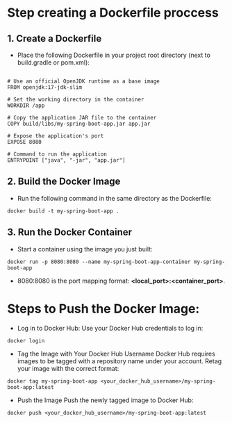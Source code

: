 # Step creating a Dockerfile proccess
## 1. Create a Dockerfile

- Place the following Dockerfile in your project root directory (next to build.gradle or pom.xml):
```agsl

# Use an official OpenJDK runtime as a base image
FROM openjdk:17-jdk-slim

# Set the working directory in the container
WORKDIR /app

# Copy the application JAR file to the container
COPY build/libs/my-spring-boot-app.jar app.jar

# Expose the application's port
EXPOSE 8080

# Command to run the application
ENTRYPOINT ["java", "-jar", "app.jar"]

```


## 2. Build the Docker Image

- Run the following command in the same directory as the Dockerfile:

```agsl
docker build -t my-spring-boot-app .

```

## 3. Run the Docker Container

- Start a container using the image you just built:
```agsl
docker run -p 8080:8080 --name my-spring-boot-app-container my-spring-boot-app

```
- 8080:8080 is the port mapping format: **<local_port>:<container_port>**.

# Steps to Push the Docker Image:

- Log in to Docker Hub: Use your Docker Hub credentials to log in:

```agsl
docker login
```

- Tag the Image with Your Docker Hub Username Docker Hub requires images to be tagged with a repository name under your account. Retag your image with the correct format:

```agsl
docker tag my-spring-boot-app <your_docker_hub_username>/my-spring-boot-app:latest
```

- Push the Image Push the newly tagged image to Docker Hub:

```agsl
docker push <your_docker_hub_username>/my-spring-boot-app:latest
```